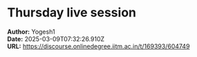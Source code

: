 # Thursday live session

**Author:** Yogesh1  
**Date:** 2025-03-09T07:32:26.910Z  
**URL:** https://discourse.onlinedegree.iitm.ac.in/t/169393/604749







